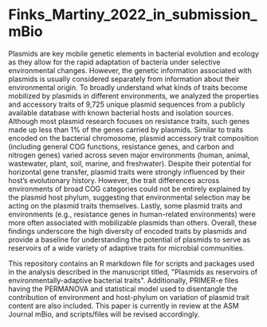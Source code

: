 # Finks_Martiny_2022_in_submission_mBio

Plasmids are key mobile genetic elements in bacterial evolution and ecology as they allow for the rapid adaptation of bacteria under selective environmental changes. However, the genetic information associated with plasmids is usually considered separately from information about their environmental origin. To broadly understand what kinds of traits become mobilized by plasmids in different environments, we analyzed the properties and accessory traits of 9,725 unique plasmid sequences from a publicly available database with known bacterial hosts and isolation sources. Although most plasmid research focuses on resistance traits, such genes made up less than 1% of the genes carried by plasmids. Similar to traits encoded on the bacterial chromosome, plasmid accessory trait composition (including general COG functions, resistance genes, and carbon and nitrogen genes) varied across seven major environments (human, animal, wastewater, plant, soil, marine, and freshwater). Despite their potential for horizontal gene transfer, plasmid traits were strongly influenced by their host’s evolutionary history. However, the trait differences across environments of broad COG categories could not be entirely explained by the plasmid host phylum, suggesting that environmental selection may be acting on the plasmid traits themselves. Lastly, some plasmid traits and environments (e.g., resistance genes in human-related environments) were more often associated with mobilizable plasmids than others. Overall, these findings underscore the high diversity of encoded traits by plasmids and provide a baseline for understanding the potential of plasmids to serve as reservoirs of a wide variety of adaptive traits for microbial communities.

This repository contains an R markdown file for scripts and packages used in the analysis described in the manuscript titled, "Plasmids as reservoirs of environmentally-adaptive bacterial traits". Additionally, PRIMER-e files having the PERMANOVA and statistical model used to disentangle the contribution of environment and host-phylum on variation of plasmid trait content are also included. This paper is currently in review at the ASM Journal mBio, and scripts/files will be revised accordingly.
